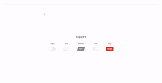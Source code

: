 ![img alt](https://github.com/ComputerScienceHayk/toggle-buttons.github.io/blob/master/buttons.gif)
